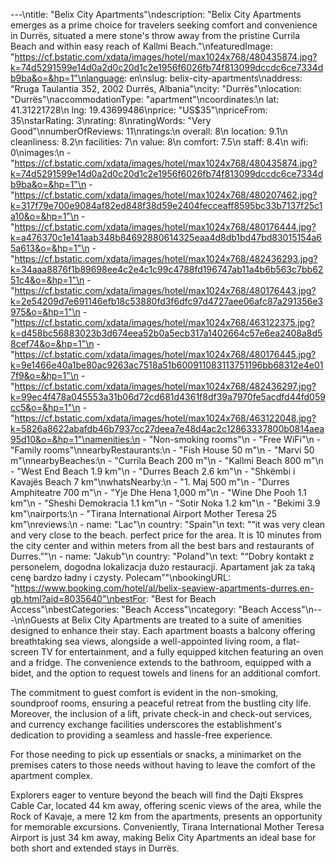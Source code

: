 ---\ntitle: "Belix City Apartments"\ndescription: "Belix City Apartments emerges as a prime choice for travelers seeking comfort and convenience in Durrës, situated a mere stone's throw away from the pristine Currila Beach and within easy reach of Kallmi Beach."\nfeaturedImage: "https://cf.bstatic.com/xdata/images/hotel/max1024x768/480435874.jpg?k=74d5291599e14d0a2d0c20d1c2e1956f6026fb74f813099dccdc6ce7334db9ba&o=&hp=1"\nlanguage: en\nslug: belix-city-apartments\naddress: "Rruga Taulantia 352, 2002 Durrës, Albania"\ncity: "Durrës"\nlocation: "Durrës"\naccommodationType: "apartment"\ncoordinates:\n  lat: 41.31221728\n  lng: 19.43699486\nprice: "US$35"\npriceFrom: 35\nstarRating: 3\nrating: 8\nratingWords: "Very Good"\nnumberOfReviews: 11\nratings:\n  overall: 8\n  location: 9.1\n  cleanliness: 8.2\n  facilities: 7\n  value: 8\n  comfort: 7.5\n  staff: 8.4\n  wifi: 0\nimages:\n  - "https://cf.bstatic.com/xdata/images/hotel/max1024x768/480435874.jpg?k=74d5291599e14d0a2d0c20d1c2e1956f6026fb74f813099dccdc6ce7334db9ba&o=&hp=1"\n  - "https://cf.bstatic.com/xdata/images/hotel/max1024x768/480207462.jpg?k=317f79e700e9084af82ed848f38d59e2404fecceaff8595bc33b7137f25c1a10&o=&hp=1"\n  - "https://cf.bstatic.com/xdata/images/hotel/max1024x768/480176444.jpg?k=a476370c1e141aab348b84692880614325eaa4d8db1bd47bd83015154a65a613&o=&hp=1"\n  - "https://cf.bstatic.com/xdata/images/hotel/max1024x768/482436293.jpg?k=34aaa8876f1b89698ee4c2e4c1c99c4788fd196747ab11a4b6b563c7bb6251c4&o=&hp=1"\n  - "https://cf.bstatic.com/xdata/images/hotel/max1024x768/480176443.jpg?k=2e54209d7e691146efb18c53880fd3f6dfc97d4727aee06afc87a291356e3975&o=&hp=1"\n  - "https://cf.bstatic.com/xdata/images/hotel/max1024x768/463122375.jpg?k=d458bc56883023b3d674eea52b0a5ecb317a1402664c57e6ea2408a8d58cef74&o=&hp=1"\n  - "https://cf.bstatic.com/xdata/images/hotel/max1024x768/480176445.jpg?k=9e1466e40a1be80ac9263ac7518a51b600911083113751196bb68312e4e017f9&o=&hp=1"\n  - "https://cf.bstatic.com/xdata/images/hotel/max1024x768/482436297.jpg?k=99ec4f478a045553a31b06d72cd681d4361f8df39a7970fe5acdfd44fd059cc5&o=&hp=1"\n  - "https://cf.bstatic.com/xdata/images/hotel/max1024x768/463122048.jpg?k=5826a8622abafdb46b7937cc27deea7e48d4ac2c12863337800b0814aea95d10&o=&hp=1"\namenities:\n  - "Non-smoking rooms"\n  - "Free WiFi"\n  - "Family rooms"\nnearbyRestaurants:\n  - "Fish House 50 m"\n  - "Marvi 50 m"\nnearbyBeaches:\n  - "Currila Beach 200 m"\n  - "Kallmi Beach 800 m"\n  - "West End Beach 1.9 km"\n  - "Durres Beach 2.6 km"\n  - "Shkëmbi i Kavajës Beach 7 km"\nwhatsNearby:\n  - "1. Maj 500 m"\n  - "Durres Amphiteatre 700 m"\n  - "Yje Dhe Hena 1,000 m"\n  - "Wine Dhe Pooh 1.1 km"\n  - "Sheshi Demokracia 1.1 km"\n  - "Sotir Noka 1.2 km"\n  - "Bekimi 3.9 km"\nairports:\n  - "Tirana International Airport Mother Teresa 25 km"\nreviews:\n  - name: "Lac"\n    country: "Spain"\n    text: "“it was very clean and very close to the beach. perfect price for the area. It is 10 minutes from the city center and within meters from all the best bars and restaurants of Durres.”"\n  - name: "Jakub"\n    country: "Poland"\n    text: "“Dobry kontakt z personelem, dogodna lokalizacja dużo restauracji. Apartament jak za taką cenę bardzo ładny i czysty. Polecam”"\nbookingURL: "https://www.booking.com/hotel/al/belix-seaview-apartments-durres.en-gb.html?aid=8035640"\nbestFor: "Best for Beach Access"\nbestCategories: "Beach Access"\ncategory: "Beach Access"\n---\n\nGuests at Belix City Apartments are treated to a suite of amenities designed to enhance their stay. Each apartment boasts a balcony offering breathtaking sea views, alongside a well-appointed living room, a flat-screen TV for entertainment, and a fully equipped kitchen featuring an oven and a fridge. The convenience extends to the bathroom, equipped with a bidet, and the option to request towels and linens for an additional comfort.

The commitment to guest comfort is evident in the non-smoking, soundproof rooms, ensuring a peaceful retreat from the bustling city life. Moreover, the inclusion of a lift, private check-in and check-out services, and currency exchange facilities underscores the establishment's dedication to providing a seamless and hassle-free experience.

For those needing to pick up essentials or snacks, a minimarket on the premises caters to those needs without having to leave the comfort of the apartment complex. 

Explorers eager to venture beyond the beach will find the Dajti Ekspres Cable Car, located 44 km away, offering scenic views of the area, while the Rock of Kavaje, a mere 12 km from the apartments, presents an opportunity for memorable excursions. Conveniently, Tirana International Mother Teresa Airport is just 34 km away, making Belix City Apartments an ideal base for both short and extended stays in Durrës.